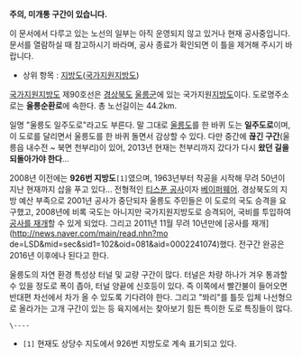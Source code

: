 **주의, 미개통 구간이 있습니다.**  
  
이 문서에서 다루고 있는 노선의 일부는 아직 운영되지 않고 있거나 현재 공사중입니다. 문서를 열람하실 때 참고하시기 바라며, 공사 종료가
확인되면 이 틀을 제거해 주시기 바랍니다.

  * 상위 항목 : [지방도](%EC%A7%80%EB%B0%A9%EB%8F%84.md)([국가지원지방도](%EA%B5%AD%EA%B0%80%EC%A7%80%EC%9B%90%EC%A7%80%EB%B0%A9%EB%8F%84.md))  

[국가지원지방도](%EA%B5%AD%EA%B0%80%EC%A7%80%EC%9B%90%EC%A7%80%EB%B0%A9%EB%8F%84.md) 제90호선은 [경상북도](%EA%B2%BD%EC%83%81%EB%B6%81%EB%8F%84.md)
[울릉군](%EC%9A%B8%EB%A6%89%EA%B5%B0.md)에 있는
국가지원[지방도](%EC%A7%80%EB%B0%A9%EB%8F%84.md)이다. 도로명주소로는 **울릉순환로**에 속한다. 총
노선길이는 44.2km.

일명 "울릉도 일주도로"라고도 부른다. 말 그대로 [울릉도](%EC%9A%B8%EB%A6%89%EB%8F%84.md)를 한 바퀴 도는
**일주도로**이며, 이 도로를 달리면서 울릉도를 한 바퀴 돌면서 감상할 수 있다. 다만 중간에 **끊긴 구간**(울릉읍 내수전 ~ 북면
천부리)이 있어, 2013년 현재는 천부리까지 갔다가 다시 **왔던 길을 되돌아가야 한다**...

2008년 이전에는 **926번 지방도**`[1]`였으며, 1963년부터 착공을 시작해 무려 50년이 지난 현재까지 삽을 푸고 있다...
전형적인 [티스푼 공사](%ED%8B%B0%EC%8A%A4%ED%91%BC%20%EA%B3%B5%EC%82%AC.md)이자
[베이퍼웨어](%EB%B2%A0%EC%9D%B4%ED%8D%BC%EC%9B%A8%EC%96%B4.md). 경상북도의 지방 예산 부족으로
2001년 공사가 중단되자 울릉도 주민들은 이 도로의 국도 승격을 요구했고, 2008년에 비록 국도는 아니지만 국가지원지방도로 승격되어,
국비를 투입하여 [공사를
재개](http://www.imaeil.com/sub_news/sub_news_view.php?news_id=54695&yy=2008)할 수
있게 되었다. 그리고 2011년 11월 무려 10년만에 [공사를 재개](http://news.naver.com/main/read.nhn?mo
de=LSD&mid=sec&sid1=102&oid=081&aid=0002241074)했다. 전구간 완공은 2016년 이후에나 된다고 한다.

울릉도의 자연 환경 특성상 터널 및 교량 구간이 많다. 터널은 차량 하나가 겨우 통과할 수 있을 정도로 폭이 좁아, 터널 양끝에 신호등이
있다. 즉 이쪽에서 빨간불이 들어오면 반대편 차선에서 차가 올 수 있도록 기다려야 한다. 그리고 "똬리"를 틀듯 입체 나선형으로 올라가는
고개 구간이 있는 등 육지에서는 찾아보기 힘든 특이한 도로 특징들이 많다.

`\----`

  * `[1]` 현재도 상당수 지도에서 926번 지방도로 계속 표기되고 있다.

